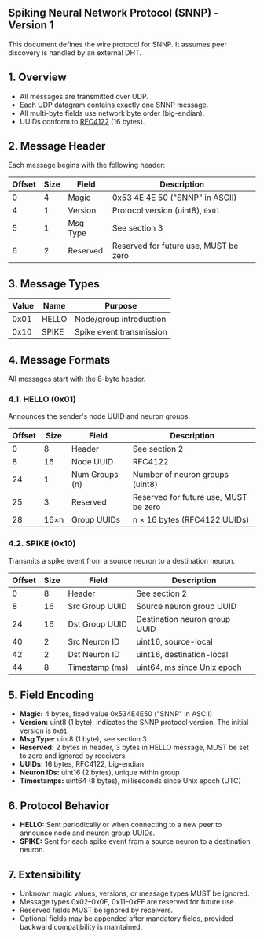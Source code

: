 ## Spiking Neural Network Protocol (SNNP) - Version 1

This document defines the wire protocol for SNNP. It assumes peer discovery is handled by an external DHT.

## 1. Overview

- All messages are transmitted over UDP.
- Each UDP datagram contains exactly one SNNP message.
- All multi-byte fields use network byte order (big-endian).
- UUIDs conform to [RFC4122](https://www.rfc-editor.org/rfc/rfc4122) (16 bytes).

## 2. Message Header

Each message begins with the following header:

| Offset | Size | Field        | Description                               |
|--------|------|--------------|-------------------------------------------|
| 0      | 4    | Magic        | 0x53 4E 4E 50 ("SNNP" in ASCII)           |
| 4      | 1    | Version      | Protocol version (uint8), `0x01`          |
| 5      | 1    | Msg Type     | See section 3                             |
| 6      | 2    | Reserved     | Reserved for future use, MUST be zero     |

## 3. Message Types

| Value | Name   | Purpose                        |
|-------|--------|--------------------------------|
| 0x01  | HELLO  | Node/group introduction        |
| 0x10  | SPIKE  | Spike event transmission       |

## 4. Message Formats

All messages start with the 8-byte header.

### 4.1. HELLO (0x01)

Announces the sender's node UUID and neuron groups.

| Offset | Size    | Field              | Description                           |
|--------|---------|--------------------|---------------------------------------|
| 0      | 8       | Header             | See section 2                         |
| 8      | 16      | Node UUID          | RFC4122                               |
| 24     | 1       | Num Groups (n)     | Number of neuron groups (uint8)       |
| 25     | 3       | Reserved           | Reserved for future use, MUST be zero |
| 28     | 16×n    | Group UUIDs        | n × 16 bytes (RFC4122 UUIDs)          |

### 4.2. SPIKE (0x10)

Transmits a spike event from a source neuron to a destination neuron.

| Offset | Size    | Field                | Description                      |
|--------|---------|----------------------|----------------------------------|
| 0      | 8       | Header               | See section 2                    |
| 8      | 16      | Src Group UUID       | Source neuron group UUID         |
| 24     | 16      | Dst Group UUID       | Destination neuron group UUID    |
| 40     | 2       | Src Neuron ID        | uint16, source-local             |
| 42     | 2       | Dst Neuron ID        | uint16, destination-local        |
| 44     | 8       | Timestamp (ms)       | uint64, ms since Unix epoch      |

## 5. Field Encoding

- **Magic:** 4 bytes, fixed value 0x534E4E50 ("SNNP" in ASCII)
- **Version:** uint8 (1 byte), indicates the SNNP protocol version. The initial version is `0x01`.
- **Msg Type:** uint8 (1 byte), see section 3.
- **Reserved:** 2 bytes in header, 3 bytes in HELLO message, MUST be set to zero and ignored by receivers.
- **UUIDs:** 16 bytes, RFC4122, big-endian
- **Neuron IDs:** uint16 (2 bytes), unique within group
- **Timestamps:** uint64 (8 bytes), milliseconds since Unix epoch (UTC)

## 6. Protocol Behavior

- **HELLO:** Sent periodically or when connecting to a new peer to announce node and neuron group UUIDs.
- **SPIKE:** Sent for each spike event from a source neuron to a destination neuron.

## 7. Extensibility

- Unknown magic values, versions, or message types MUST be ignored.
- Message types 0x02–0x0F, 0x11–0xFF are reserved for future use.
- Reserved fields MUST be ignored by receivers.
- Optional fields may be appended after mandatory fields, provided backward compatibility is maintained.
